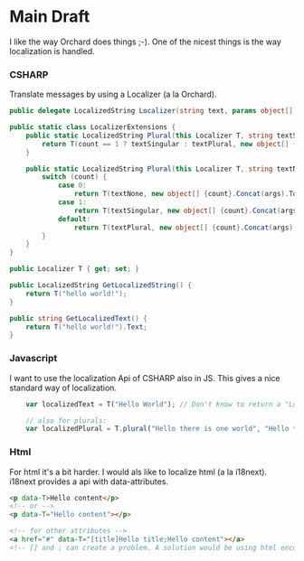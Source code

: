 # Main Draft

I like the way Orchard does things ;-). One of the nicest things is the way localization is handled.

### CSHARP
Translate messages by using a Localizer (a la Orchard).
```csharp
public delegate LocalizedString Localizer(string text, params object[] args);

public static class LocalizerExtensions {
    public static LocalizedString Plural(this Localizer T, string textSingular, string textPlural, int count, params object[] args) {
        return T(count == 1 ? textSingular : textPlural, new object[] { count }.Concat(args).ToArray());
    }

    public static LocalizedString Plural(this Localizer T, string textNone, string textSingular, string textPlural, int count, params object[] args) {
        switch (count) {
            case 0:
                return T(textNone, new object[] {count}.Concat(args).ToArray());
            case 1:
                return T(textSingular, new object[] {count}.Concat(args).ToArray());
            default:
                return T(textPlural, new object[] {count}.Concat(args).ToArray());
        }
    }
}

public Localizer T { get; set; }

public LocalizedString GetLocalizedString() {
    return T("hello world!");
}

public string GetLocalizedText() {
    return T("hello world!").Text;
}
```

### Javascript
I want to use the localization Api of CSHARP also in JS. This gives a nice standard way of localization.
```js
    var localizedText = T("Hello World"); // Don't know to return a "LocalizedString" class or a normal string.

    // also for plurals:
    var localizedPlural = T.plural("Hello there is one world", "Hello there are {0} worlds", 2); // camelcase or pascalcase?
```

### Html
For html it's a bit harder. I would als like to localize html (a la i18next). i18next provides a api with data-attributes.
```html
<p data-T>Hello content</p>
<!-- or -->
<p data-T="Hello content"></p>

<!-- for other attributes -->
<a href="#" data-T="[title]Hello title;Hello content"></a> 
<!-- [] and ; can create a problem. A solution would be using html encoding -->
```